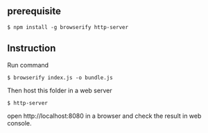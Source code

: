 ## prerequisite

```
$ npm install -g browserify http-server
```

## Instruction

Run command

```
$ browserify index.js -o bundle.js
```

Then host this folder in a web server 

```
$ http-server
```

open http://localhost:8080 in a browser and check the result in web console.
